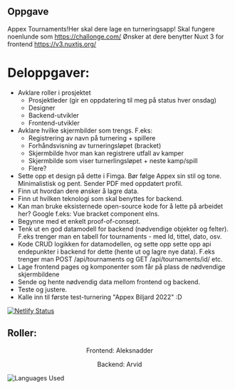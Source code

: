 ## Oppgave 

Appex Tournaments!Her skal dere lage en turneringsapp!
Skal fungere noenlunde som https://challonge.com/
Ønsker at dere benytter Nuxt 3 for frontend https://v3.nuxtjs.org/
# Deloppgaver:
- Avklare roller i prosjektet
	- Prosjektleder (gir en oppdatering til meg på status hver onsdag)
	- Designer
	- Backend-utvikler
	- Frontend-utvikler
- Avklare hvilke skjermbilder som trengs. F.eks:
	- Registrering av navn på turnering + spillere
	- Forhåndsvisning av turneringsløpet (bracket)
	- Skjermbilde hvor man kan registrere utfall av kamper
	- Skjermbilde som viser turnerlingsløpet + neste kamp/spill
	- Flere?
- Sette opp et design på dette i Fimga. Bør følge Appex sin stil og tone. Minimalistisk og pent. Sender PDF med oppdatert profil.
- Finn ut hvordan dere ønsker å lagre data.
- Finn ut hvilken teknologi som skal benyttes for backend.
- Kan man bruke eksisternede open-source kode for å lette på arbeidet her? Google f.eks: Vue bracket component elns.
- Begynne med et enkelt proof-of-consept.
- Tenk ut en god  datamodell for backend (nødvendige objekter og felter). F.eks trenger man en tabell for tournaments - med Id, tittel, dato, osv.
- Kode CRUD logikken for datamodellen, og sette opp sette opp api endepunkter i backend for dette (hente ut og lagre nye data). F.eks trenger man POST /api/tournaments og GET /api/tournaments/id/ etc.
- Lage frontend pages og komponenter som får på plass de nødvendige skjermbildene
- Sende og hente nødvendig data mellom frontend og backend.
- Teste og justere.
- Kalle inn til første test-turnering "Appex Biljard 2022"  :D

[![Netlify Status](https://api.netlify.com/api/v1/badges/ca7f49fe-7b58-4944-bf0c-dba98a8b8576/deploy-status)](https://app.netlify.com/sites/appextournaments/deploys)

## Roller:

<p align="center">Frontend: Aleksnadder</p>
<p align="center">Backend: Arvid</p>

![Languages Used](https://arvidgithubembed.herokuapp.com/skills?languages=nuxt,tailwindcss,typescript,docker,csharp,dotnetcore&backgroundcolor=333333&title=Languages%20used%20for%20this%20project&titlecolor=ffffff&textcolor=000000&boxcolor=ffffff)
